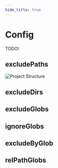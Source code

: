 ```yaml
---
hide_title: true
---
```


# Config

TODO!

## excludePaths

![Project Structure](img/project-structure.png)

## excludeDirs

## excludeGlobs

## ignoreGlobs

## excludeByGlob

## relPathGlobs
